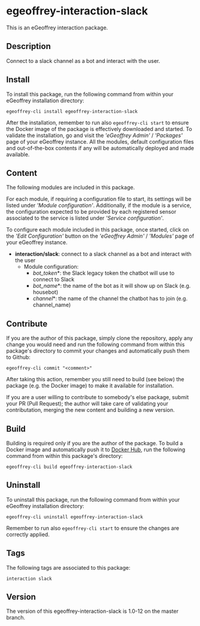 # egeoffrey-interaction-slack

This is an eGeoffrey interaction package.

## Description

Connect to a slack channel as a bot and interact with the user.

## Install

To install this package, run the following command from within your eGeoffrey installation directory:
```
egeoffrey-cli install egeoffrey-interaction-slack
```
After the installation, remember to run also `egeoffrey-cli start` to ensure the Docker image of the package is effectively downloaded and started.
To validate the installation, go and visit the *'eGeoffrey Admin'* / *'Packages'* page of your eGeoffrey instance. All the modules, default configuration files and out-of-the-box contents if any will be automatically deployed and made available.
## Content

The following modules are included in this package.

For each module, if requiring a configuration file to start, its settings will be listed under *'Module configuration'*. Additionally, if the module is a service, the configuration expected to be provided by each registered sensor associated to the service is listed under *'Service configuration'*.

To configure each module included in this package, once started, click on the *'Edit Configuration'* button on the *'eGeoffrey Admin'* / *'Modules'* page of your eGeoffrey instance.
- **interaction/slack**: connect to a slack channel as a bot and interact with the user
  - Module configuration:
    - *bot_token**: the Slack legacy token the chatbot will use to connect to Slack
    - *bot_name**: the name of the bot as it will show up on Slack (e.g. housebot)
    - *channel**: the name of the channel the chatbot has to join (e.g. channel_name)

## Contribute

If you are the author of this package, simply clone the repository, apply any change you would need and run the following command from within this package's directory to commit your changes and automatically push them to Github:
```
egeoffrey-cli commit "<comment>"
```
After taking this action, remember you still need to build (see below) the package (e.g. the Docker image) to make it available for installation.

If you are a user willing to contribute to somebody's else package, submit your PR (Pull Request); the author will take care of validating your contributation, merging the new content and building a new version.

## Build

Building is required only if you are the author of the package. To build a Docker image and automatically push it to [Docker Hub](https://hub.docker.com/r/egeoffrey/egeoffrey-interaction-slack), run the following command from within this package's directory:
```
egeoffrey-cli build egeoffrey-interaction-slack
```

## Uninstall

To uninstall this package, run the following command from within your eGeoffrey installation directory:
```
egeoffrey-cli uninstall egeoffrey-interaction-slack
```
Remember to run also `egeoffrey-cli start` to ensure the changes are correctly applied.
## Tags

The following tags are associated to this package:
```
interaction slack
```

## Version

The version of this egeoffrey-interaction-slack is 1.0-12 on the master branch.
